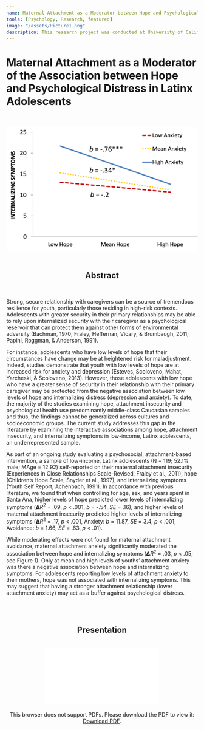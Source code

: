 ```yaml
---
name: Maternal Attachment as a Moderator between Hope and Psychological Distress
tools: [Psychology, Research, featured]
image: "/assets/Picture1.png"
description: This research project was conducted at University of California, Irvine and examined the moderating role of maternal attachment between hope and psychological distress among Latinx adolescents in Southern California.
---
```


# Maternal Attachment as a Moderator of the Association between Hope and Psychological Distress in Latinx Adolescents

<br>

![Results](/assets/Picture1.png)
<br>
<br>

<center> <h2>Abstract</h2> </center>
<br>

Strong, secure relationship with caregivers can be a source of tremendous resilience for youth, particularly those residing in high-risk contexts. Adolescents with greater security in their primary relationships may be able to rely upon internalized security with their caregiver as a psychological reservoir that can protect them against other forms of environmental adversity (Bachman, 1970; Fraley, Heffernan, Vicary, & Brumbaugh, 2011; Papini, Roggman, & Anderson, 1991). 

For instance, adolescents who have low levels of hope that their circumstances have change may be at heightened risk for maladjustment. Indeed, studies demonstrate that youth with low levels of hope are at increased risk for anxiety and depression (Esteves, Scoloveno, Mahat, Yarcheski, & Scoloveno, 2013). However, those adolescents with low hope who have a greater sense of security in their relationship with their primary caregiver may be protected from the negative association between low levels of hope and internalizing distress (depression and anxiety). To date, the majority of the studies examining hope, attachment insecurity and psychological health use predominantly middle-class Caucasian samples and thus, the findings cannot be generalized across cultures and socioeconomic groups. The current study addresses this gap in the literature by examining the interactive associations among hope, attachment insecurity, and internalizing symptoms in low-income, Latinx adolescents, an underrepresented sample. 

As part of an ongoing study evaluating a psychosocial, attachment-based intervention, a sample of low-income, Latinx adolescents (N = 119; 52.1% male; MAge = 12.92) self-reported on their maternal attachment insecurity (Experiences in Close Relationships Scale-Revised, Fraley et al., 2011), hope (Children’s Hope Scale, Snyder et al., 1997), and internalizing symptoms (Youth Self Report, Achenbach, 1991). In accordance with previous literature, we found that when controlling for age, sex, and years spent in Santa Ana, higher levels of hope predicted lower levels of internalizing symptoms (𝚫<i>R</i><sup>2</sup> = .09, <i>p</i> < .001, <i>b</i>  = -.54, <i>SE</i> = .16), and higher levels of maternal attachment insecurity predicted higher levels of internalizing symptoms (𝚫<i>R</i><sup>2</sup> = .17, <i>p</i> < .001, Anxiety: <i>b</i>  = 11.87, <i>SE</i> = 3.4,  <i>p</i> < .001, Avoidance: <i>b</i>  = 1.66, <i>SE</i> = .63, <i>p</i> < .01). 

While moderating effects were not found for maternal attachment avoidance, maternal attachment anxiety significantly moderated the association between hope and internalizing symptoms (𝚫<i>R</i><sup>2</sup> = .03, <i>p</i> < .05; see Figure 1). Only at mean and high levels of youths’ attachment anxiety was there a negative association between hope and internalizing symptoms. For adolescents reporting low levels of attachment anxiety to their mothers, hope was not associated with internalizing symptoms. This may suggest that having a stronger attachment relationship (lower attachment anxiety) may act as a buffer against psychological distress.

<br>
<br>

<center> <h2>Presentation</h2> </center>
<br>
<center>
    <object data="/assets/Presentation.pdf" type="application/pdf" width="700px" height="700px">
        <embed src="/assets/Presentation.pdf">
            <p>This browser does not support PDFs. Please download the PDF to view it: <a href="/assets/Presentation.pdf">Download PDF</a>.</p>
        </embed>
    </object>
</center>
<br>
<br>